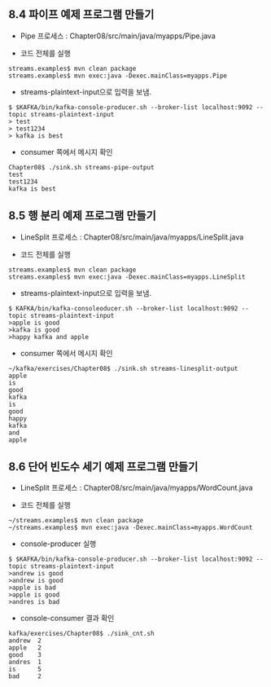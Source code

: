 ## 8.4 파이프 예제 프로그램 만들기

* Pipe 프로세스 : Chapter08/src/main/java/myapps/Pipe.java

* 코드 전체를 실행

```shell
streams.examples$ mvn clean package
streams.examples$ mvn exec:java -Dexec.mainClass=myapps.Pipe 
```

* streams-plaintext-input으로 입력을 보냄.

```shell
$ $KAFKA/bin/kafka-console-producer.sh --broker-list localhost:9092 --topic streams-plaintext-input
> test
> test1234
> kafka is best
```

* consumer 쪽에서 메시지 확인

```shell
Chapter08$ ./sink.sh streams-pipe-output
test
test1234
kafka is best
```

## 8.5 행 분리 예제 프로그램 만들기
* LineSplit 프로세스 : Chapter08/src/main/java/myapps/LineSplit.java

* 코드 전체를 실행

```shell
streams.examples$ mvn clean package
streams.examples$ mvn exec:java -Dexec.mainClass=myapps.LineSplit
```


* streams-plaintext-input으로 입력을 보냄.

```shell
$ KAFKA/bin/kafka-consoleoducer.sh --broker-list localhost:9092 --topic streams-plaintext-input
>apple is good
>kafka is good
>happy kafka and apple
```

* consumer 쪽에서 메시지 확인

```shell
~/kafka/exercises/Chapter08$ ./sink.sh streams-linesplit-output
apple 
is 
good
kafka
is 
good 
happy
kafka
and
apple
```

## 8.6 단어 빈도수 세기 예제 프로그램 만들기
* LineSplit 프로세스 : Chapter08/src/main/java/myapps/WordCount.java

* 코드 전체를 실행
```shell
~/streams.examples$ mvn clean package
~/streams.examples$ mvn exec:java -Dexec.mainClass=myapps.WordCount
```

* console-producer 실행

```shell
$ $KAFKA/bin/kafka-console-producer.sh --broker-list localhost:9092 --topic streams-plaintext-input
>andrew is good
>andrew is good
>apple is bad
>apple is good
>andres is bad
```

* console-consumer 결과 확인

```shell
kafka/exercises/Chapter08$ ./sink_cnt.sh
andrew  2
apple   2
good    3
andres  1
is      5
bad     2
```
